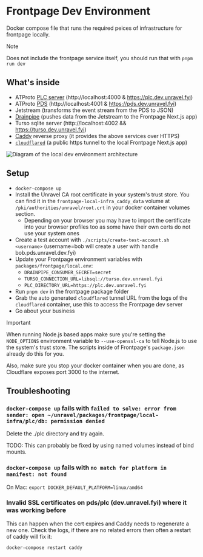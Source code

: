 # Frontpage Dev Environment

Docker compose file that runs the required peices of infrastructure for frontpage locally.

> [!NOTE]
> Does not include the frontpage service itself, you should run that with `pnpm run dev`

## What's inside

- ATProto [PLC server](https://github.com/did-method-plc/did-method-plc) (http://localhost:4000 & https://plc.dev.unravel.fyi)
- ATProto [PDS](https://github.com/bluesky-social/pds) (http://localhost:4001 & https://pds.dev.unravel.fyi)
- Jetstream (transforms the event stream from the PDS to JSON)
- [Drainpipe](../../../packages-rs/drainpipe/README.md) (pushes data from the Jetstream to the Frontpage Next.js app)
- Turso sqlite server (http://localhost:4002 && https://turso.dev.unravel.fyi)
- [Caddy](https://caddyserver.com/) reverse proxy (it provides the above services over HTTPS)
- [`cloudflared`](https://developers.cloudflare.com/cloudflare-one/connections/connect-networks/do-more-with-tunnels/trycloudflare/) (a public https tunnel to the local Frontpage Next.js app)

![Diagram of the local dev environment architecture](https://github.com/user-attachments/assets/720afae8-c9e8-4648-b22d-ae47daccb599)

## Setup

- `docker-compose up`
- Install the Unravel CA root certificate in your system's trust store. You can find it in the `frontpage-local-infra_caddy_data` volume at `/pki/authorities/unravel/root.crt` in your docker container volumes section.
  - Depending on your browser you may have to import the certificate into your browser profiles too as some have their own certs do not use your system ones
- Create a test account with `./scripts/create-test-account.sh <username>` (username=bob will create a user with handle bob.pds.unravel.dev.fyi)
- Update your Frontpage environment variables with `packages/frontpage/local.env`:
  - `DRAINPIPE_CONSUMER_SECRET=secret`
  - `TURSO_CONNECTION_URL=libsql://turso.dev.unravel.fyi`
  - `PLC_DIRECTORY_URL=https://plc.dev.unravel.fyi`
- Run `pnpm dev` in the frontpage package folder
- Grab the auto generated `cloudflared` tunnel URL from the logs of the `cloudflared` container, use this to access the Frontpage dev server
- Go about your business

> [!IMPORTANT]
> When running Node.js based apps make sure you're setting the `NODE_OPTIONS` environment variable to `--use-openssl-ca` to tell Node.js to use the system's trust store. The scripts inside of Frontpage's `package.json` already do this for you.
>
> Also, make sure you stop your docker container when you are done, as Cloudflare exposes port 3000 to the internet.

## Troubleshooting

### `docker-compose up` fails with `failed to solve: error from sender: open ~/unravel/packages/frontpage/local-infra/plc/db: permission denied`

Delete the ./plc directory and try again.

TODO: This can probably be fixed by using named volumes instead of bind mounts.

### `docker-compose up` fails with `no match for platform in manifest: not found`

On Mac: `export DOCKER_DEFAULT_PLATFORM=linux/amd64`

### Invalid SSL certificates on pds/plc (dev.unravel.fyi) where it was working before

This can happen when the cert expires and Caddy needs to regenerate a new one. Check the logs, if there are no related errors then often a restart of caddy will fix it:

```
docker-compose restart caddy
```
